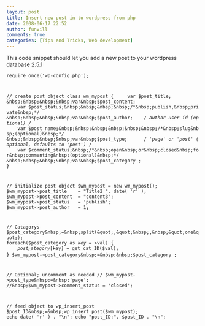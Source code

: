 ```yaml
---
layout: post
title: Insert new post in to wordpress from php
date: 2008-06-17 22:52
author: funvill
comments: true
categories: [Tips and Tricks, Web development]
---
```

This code snippet should let you add a new post to your wordpress database 2.5.1 

<code>require_once('wp-config.php');

//&nbsp;create&nbsp;post&nbsp;object
class&nbsp;wm_mypost&nbsp;{
&nbsp;&nbsp;&nbsp;&nbsp;var&nbsp;$post_title;
&nbsp;&nbsp;&nbsp;&nbsp;var&nbsp;$post_content;
&nbsp;&nbsp;&nbsp;&nbsp;var&nbsp;$post_status;&nbsp;&nbsp;&nbsp;&nbsp;/*&nbsp;publish,&nbsp;private&nbsp;*/
&nbsp;&nbsp;&nbsp;&nbsp;var&nbsp;$post_author;&nbsp;&nbsp;&nbsp;&nbsp;/*&nbsp;author&nbsp;user&nbsp;id&nbsp;(optional)&nbsp;*/
&nbsp;&nbsp;&nbsp;&nbsp;var&nbsp;$post_name;&nbsp;&nbsp;&nbsp;&nbsp;&nbsp;&nbsp;/*&nbsp;slug&nbsp;(optional)&nbsp;*/
&nbsp;&nbsp;&nbsp;&nbsp;var&nbsp;$post_type;&nbsp;&nbsp;&nbsp;&nbsp;&nbsp;&nbsp;/*&nbsp;'page'&nbsp;or&nbsp;'post'&nbsp;(optional,&nbsp;defaults&nbsp;to&nbsp;'post')&nbsp;*/
&nbsp;&nbsp;&nbsp;&nbsp;var&nbsp;$comment_status;&nbsp;/*&nbsp;open&nbsp;or&nbsp;closed&nbsp;for&nbsp;commenting&nbsp;(optional)&nbsp;*/
&nbsp;&nbsp;&nbsp;&nbsp;var&nbsp;$post_category&nbsp;;&nbsp;
}

//&nbsp;initialize&nbsp;post&nbsp;object
$wm_mypost&nbsp;=&nbsp;new&nbsp;wm_mypost();
$wm_mypost->post_title&nbsp;&nbsp;&nbsp;&nbsp;=&nbsp;&quot;Title2&nbsp;&quot;.&nbsp;date(&nbsp;'r'&nbsp;);
$wm_mypost->post_content&nbsp;&nbsp;=&nbsp;&quot;content3&quot;;
$wm_mypost->post_status&nbsp;&nbsp;&nbsp;=&nbsp;'publish';&nbsp;
$wm_mypost->post_author&nbsp;&nbsp;&nbsp;=&nbsp;1;

//&nbsp;Catagorys
$post_category&nbsp;=&nbsp;split(&quot;,&quot;&nbsp;,&nbsp;&quot;one&quot;);
foreach($post_category&nbsp;as&nbsp;$key=>$val)&nbsp;{
&nbsp;&nbsp;&nbsp;&nbsp;$post_category[$key]&nbsp;=&nbsp;get_cat_ID($val);
}
$wm_mypost->post_category&nbsp;=&nbsp;&nbsp;$post_category&nbsp;;&nbsp;

//&nbsp;Optional;&nbsp;uncomment&nbsp;as&nbsp;needed
//&nbsp;$wm_mypost->post_type&nbsp;=&nbsp;'page';
//&nbsp;$wm_mypost->comment_status&nbsp;=&nbsp;'closed';

//&nbsp;feed&nbsp;object&nbsp;to&nbsp;wp_insert_post
$post_ID&nbsp;=&nbsp;wp_insert_post($wm_mypost);
echo&nbsp;date(&nbsp;'r'&nbsp;)&nbsp;.&nbsp;&quot;\n&quot;;
echo&nbsp;&quot;post_ID:&quot;.&nbsp;$post_ID&nbsp;.&nbsp;&quot;\n&quot;;&nbsp;</code>
